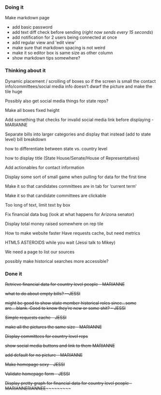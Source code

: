 ### Doing it

Make markdown page
  * add basic password
  * add text diff check before sending (_right now sends every 15 seconds_)
  * add notification for 2 users being connected at once
  * add regular view and 'edit view'
  * make sure that markdown spacing is not weird
  * make it so editor box is same size as other column
  * show markdown tips somewhere?

### Thinking about it

Dynamic placement / scrolling of boxes so if the screen is small the contact info/committees/social media info doesn’t dwarf the picture and make the tile huge

Possibly also get social media things for state reps? 

Make all boxes fixed height

Add something that checks for invalid social media link before displaying - MARIANNE

Separate bills into larger categories and display that instead
(add to state level) bill breakdown

how to differentiate between state vs. country level

how to display title (State House/Senate/House of Representatives)

Add actionables for contact information

Display some sort of small game when pulling for data for the first time

Make it so that candidates committees are in tab for ‘current term’

Make it so that candidate committees are clickable

Too long of text, limit text by box 

Fix financial data bug (look at what happens for Arizona senator)

Display total money raised somewhere on rep tile

How to make website faster
Have requests cache, but need metrics

HTML5 ASTEROIDS while you wait (Jessi talk to Mikey) 

We need a page to list our sources

possibly make historical searches more accessible?

### Done it

~~Retrieve financial data for country level people - MARIANNE~~

~~what to do about empty bills? --JESSI~~

~~might be good to show state member historical roles since…some are….blank. Good to know they’re new or some shit? - JESSI~~

~~Simple requests cache - JESSI~~

~~make all the pictures the same size - MARIANNE~~

~~Display committees for country level reps~~

~~show social media buttons and link to them MARIANNE~~

~~add default for no picture - MARIANNE~~

~~Make homepage sexy - JESSI~~

~~Validate homepage form - JESSI~~

~~Display pretty graph for financial data for country level people - MARIANNE~~~~RIANNE~~~~E~~~~~~~~~~~